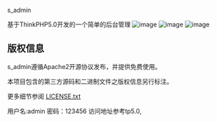 s_admin

基于ThinkPHP5.0开发的一个简单的后台管理
![image](https://raw.githubusercontent.com/kebenxiaoming/s_admin/master/screenshot/QQ%E6%88%AA%E5%9B%BE20160930154254.png)
![image](https://raw.githubusercontent.com/kebenxiaoming/s_admin/master/screenshot/QQ%E6%88%AA%E5%9B%BE20160930154327.png)
![image](https://raw.githubusercontent.com/kebenxiaoming/s_admin/master/screenshot/QQ%E6%88%AA%E5%9B%BE20160930154346.png)
## 版权信息

s_admin遵循Apache2开源协议发布，并提供免费使用。

本项目包含的第三方源码和二进制文件之版权信息另行标注。

更多细节参阅 [LICENSE.txt](LICENSE.txt)

用户名:admin 密码：123456 访问地址参考tp5.0,
